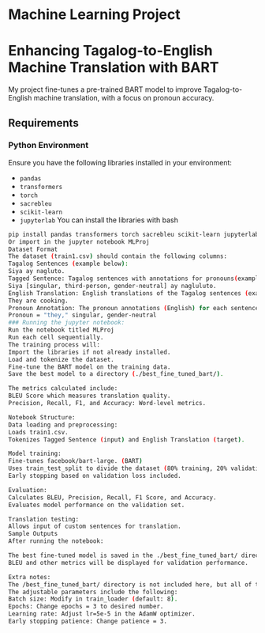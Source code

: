 # Machine Learning Project


# Enhancing Tagalog-to-English Machine Translation with BART

My project fine-tunes a pre-trained BART model to improve Tagalog-to-English machine translation, with a focus on pronoun accuracy. 

## Requirements
### Python Environment

Ensure you have the following libraries installed in your environment:
- `pandas`
- `transformers`
- `torch`
- `sacrebleu`
- `scikit-learn`
- `jupyterlab`
You can install the libraries with bash
```bash
pip install pandas transformers torch sacrebleu scikit-learn jupyterlab
Or import in the jupyter notebook MLProj 
Dataset Format
The dataset (train1.csv) should contain the following columns:
Tagalog Sentences (example below):
Siya ay nagluto. 
Tagged Sentence: Tagalog sentences with annotations for pronouns(example below):
Siya [singular, third-person, gender-neutral] ay nagluluto.
English Translation: English translations of the Tagalog sentences (example below):
They are cooking.
Pronoun Annotation: The pronoun annotations (English) for each sentence. (example below):
Pronoun = "they," singular, gender-neutral
### Running the jupyter notebook:
Run the notebook titled MLProj
Run each cell sequentially.
The training process will:
Import the libraries if not already installed. 
Load and tokenize the dataset.
Fine-tune the BART model on the training data.
Save the best model to a directory (./best_fine_tuned_bart/).

The metrics calculated include:
BLEU Score which measures translation quality.
Precision, Recall, F1, and Accuracy: Word-level metrics.

Notebook Structure:
Data loading and preprocessing:
Loads train1.csv.
Tokenizes Tagged Sentence (input) and English Translation (target).

Model training:
Fine-tunes facebook/bart-large. (BART) 
Uses train_test_split to divide the dataset (80% training, 20% validation).
Early stopping based on validation loss included.

Evaluation:
Calculates BLEU, Precision, Recall, F1 Score, and Accuracy.
Evaluates model performance on the validation set.

Translation testing:
Allows input of custom sentences for translation.
Sample Outputs
After running the notebook:

The best fine-tuned model is saved in the ./best_fine_tuned_bart/ directory. 
BLEU and other metrics will be displayed for validation performance.

Extra notes:
The /best_fine_tuned_bart/ directory is not included here, but all of the contents are uploaded aside from Models.safetensors because of the file size. 
The adjustable parameters include the following:
Batch size: Modify in train_loader (default: 8).
Epochs: Change epochs = 3 to desired number.
Learning rate: Adjust lr=5e-5 in the AdamW optimizer.
Early stopping patience: Change patience = 3.
